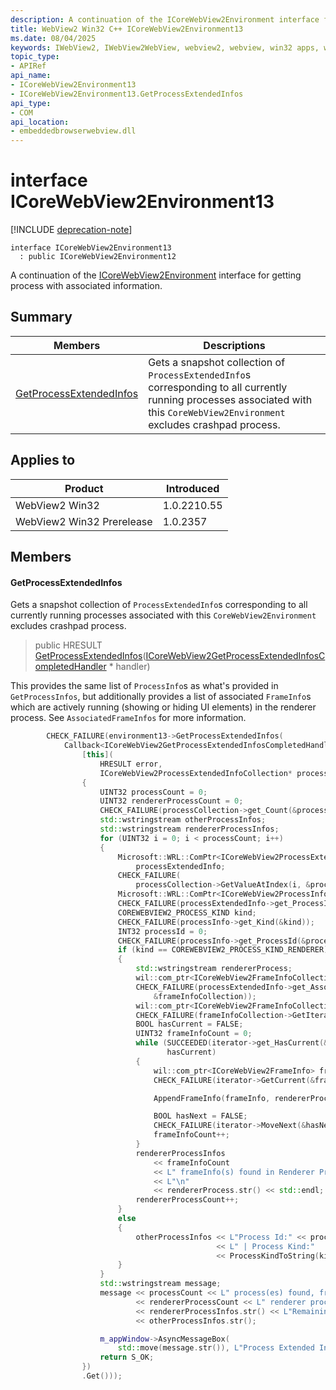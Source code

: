```yaml
---
description: A continuation of the ICoreWebView2Environment interface for getting process with associated information.
title: WebView2 Win32 C++ ICoreWebView2Environment13
ms.date: 08/04/2025
keywords: IWebView2, IWebView2WebView, webview2, webview, win32 apps, win32, edge, ICoreWebView2, ICoreWebView2Controller, browser control, edge html, ICoreWebView2Environment13
topic_type: 
- APIRef
api_name:
- ICoreWebView2Environment13
- ICoreWebView2Environment13.GetProcessExtendedInfos
api_type:
- COM
api_location:
- embeddedbrowserwebview.dll
---
```


# interface ICoreWebView2Environment13

[!INCLUDE [deprecation-note](../includes/deprecation-note.md)]

```
interface ICoreWebView2Environment13
  : public ICoreWebView2Environment12
```

A continuation of the [ICoreWebView2Environment](icorewebview2environment.md#icorewebview2environment) interface for getting process with associated information.

## Summary

 Members                        | Descriptions
--------------------------------|---------------------------------------------
[GetProcessExtendedInfos](#getprocessextendedinfos) | Gets a snapshot collection of `ProcessExtendedInfo`s corresponding to all currently running processes associated with this `CoreWebView2Environment` excludes crashpad process.

## Applies to

Product                         | Introduced
--------------------------------|---------------------------------------------
WebView2 Win32            |    1.0.2210.55
WebView2 Win32 Prerelease |    1.0.2357

## Members

#### GetProcessExtendedInfos

Gets a snapshot collection of `ProcessExtendedInfo`s corresponding to all currently running processes associated with this `CoreWebView2Environment` excludes crashpad process.

> public HRESULT [GetProcessExtendedInfos](#getprocessextendedinfos)([ICoreWebView2GetProcessExtendedInfosCompletedHandler](icorewebview2getprocessextendedinfoscompletedhandler.md#icorewebview2getprocessextendedinfoscompletedhandler) * handler)

This provides the same list of `ProcessInfo`s as what's provided in `GetProcessInfos`, but additionally provides a list of associated `FrameInfo`s which are actively running (showing or hiding UI elements) in the renderer process. See `AssociatedFrameInfos` for more information.

```cpp
        CHECK_FAILURE(environment13->GetProcessExtendedInfos(
            Callback<ICoreWebView2GetProcessExtendedInfosCompletedHandler>(
                [this](
                    HRESULT error,
                    ICoreWebView2ProcessExtendedInfoCollection* processCollection) -> HRESULT
                {
                    UINT32 processCount = 0;
                    UINT32 rendererProcessCount = 0;
                    CHECK_FAILURE(processCollection->get_Count(&processCount));
                    std::wstringstream otherProcessInfos;
                    std::wstringstream rendererProcessInfos;
                    for (UINT32 i = 0; i < processCount; i++)
                    {
                        Microsoft::WRL::ComPtr<ICoreWebView2ProcessExtendedInfo>
                            processExtendedInfo;
                        CHECK_FAILURE(
                            processCollection->GetValueAtIndex(i, &processExtendedInfo));
                        Microsoft::WRL::ComPtr<ICoreWebView2ProcessInfo> processInfo;
                        CHECK_FAILURE(processExtendedInfo->get_ProcessInfo(&processInfo));
                        COREWEBVIEW2_PROCESS_KIND kind;
                        CHECK_FAILURE(processInfo->get_Kind(&kind));
                        INT32 processId = 0;
                        CHECK_FAILURE(processInfo->get_ProcessId(&processId));
                        if (kind == COREWEBVIEW2_PROCESS_KIND_RENDERER)
                        {
                            std::wstringstream rendererProcess;
                            wil::com_ptr<ICoreWebView2FrameInfoCollection> frameInfoCollection;
                            CHECK_FAILURE(processExtendedInfo->get_AssociatedFrameInfos(
                                &frameInfoCollection));
                            wil::com_ptr<ICoreWebView2FrameInfoCollectionIterator> iterator;
                            CHECK_FAILURE(frameInfoCollection->GetIterator(&iterator));
                            BOOL hasCurrent = FALSE;
                            UINT32 frameInfoCount = 0;
                            while (SUCCEEDED(iterator->get_HasCurrent(&hasCurrent)) &&
                                   hasCurrent)
                            {
                                wil::com_ptr<ICoreWebView2FrameInfo> frameInfo;
                                CHECK_FAILURE(iterator->GetCurrent(&frameInfo));

                                AppendFrameInfo(frameInfo, rendererProcess);

                                BOOL hasNext = FALSE;
                                CHECK_FAILURE(iterator->MoveNext(&hasNext));
                                frameInfoCount++;
                            }
                            rendererProcessInfos
                                << frameInfoCount
                                << L" frameInfo(s) found in Renderer Process ID:" << processId
                                << L"\n"
                                << rendererProcess.str() << std::endl;
                            rendererProcessCount++;
                        }
                        else
                        {
                            otherProcessInfos << L"Process Id:" << processId
                                              << L" | Process Kind:"
                                              << ProcessKindToString(kind) << std::endl;
                        }
                    }
                    std::wstringstream message;
                    message << processCount << L" process(es) found, from which "
                            << rendererProcessCount << L" renderer process(es) found\n\n"
                            << rendererProcessInfos.str() << L"Remaining Process(es) Infos:\n"
                            << otherProcessInfos.str();

                    m_appWindow->AsyncMessageBox(
                        std::move(message.str()), L"Process Extended Info");
                    return S_OK;
                })
                .Get()));
```

